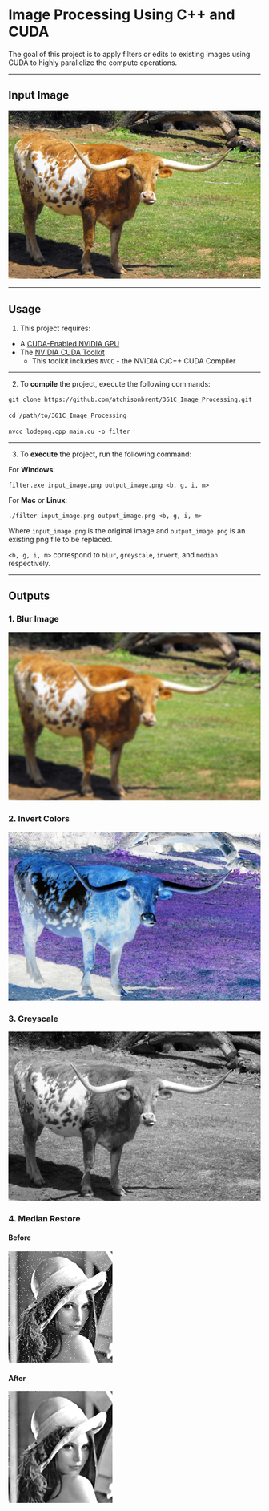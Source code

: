 # Image Processing Using C++ and CUDA
The goal of this project is to apply filters or edits to existing images using CUDA to highly parallelize the compute operations.

***

## Input Image
![Bevo](/images/bevo.png)

***

## Usage
1. This project requires:
* A [CUDA-Enabled NVIDIA GPU](https://developer.nvidia.com/cuda-gpus)
* The [NVIDIA CUDA Toolkit](https://developer.nvidia.com/cuda-toolkit)
  * This toolkit includes `NVCC` - the NVIDIA C/C++ CUDA Compiler
---
2. To **compile** the project, execute the following commands:
```
git clone https://github.com/atchisonbrent/361C_Image_Processing.git

cd /path/to/361C_Image_Processing

nvcc lodepng.cpp main.cu -o filter
```
---
3. To **execute** the project, run the following command:

For **Windows**:
```
filter.exe input_image.png output_image.png <b, g, i, m>
```
For **Mac** or **Linux**:
```
./filter input_image.png output_image.png <b, g, i, m>
```
Where `input_image.png` is the original image and `output_image.png` is an existing png file to be replaced.

`<b, g, i, m>` correspond to `blur`, `greyscale`, `invert`, and `median` respectively.

***

## Outputs 
### 1. Blur Image
![Blur](/images/blurbevo.png)
### 2. Invert Colors
![Invert](/images/evilbevo.png)
### 3. Greyscale
![Greyscale](/images/greybevo.png)
### 4. Median Restore
#### Before
![Input](/images/med_before.png)
#### After
![Output](/images/med_after.png)
